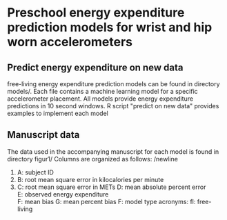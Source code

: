 # Preschool energy expenditure prediction models for wrist and hip worn accelerometers

## Predict energy expenditure on new data
free-living energy expenditure prediction models can be found in directory models/. Each file contains a
machine learning model for a specific accelerometer placement.
All models provide energy expenditure predictions in 10 second windows.
R script "predict on new data" provides examples to implement each model

## Manuscript data
The data used in the accompanying manuscript for each model is found in directory figur1/
Columns are organized as follows: /newline
1) A: subject ID
2) B: root mean square error in kilocalories per minute
3) C: root mean square error in METs
D: mean absolute percent error  
E: observed energy expenditure  
F: mean bias
G: mean percent bias
F: model type
acronyms: 
  fl: free-living
